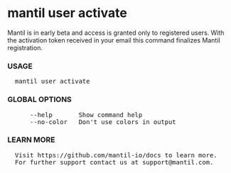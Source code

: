 
# mantil user activate

Mantil is in early beta and access is granted only to registered users. With the
activation token received in your email this command finalizes Mantil
registration.

### USAGE
<pre>
  mantil user activate <activation-token>
</pre>
### GLOBAL OPTIONS
<pre>
      --help       Show command help
      --no-color   Don't use colors in output
</pre>
### LEARN MORE
<pre>
  Visit https://github.com/mantil-io/docs to learn more.
  For further support contact us at support@mantil.com.
</pre>
